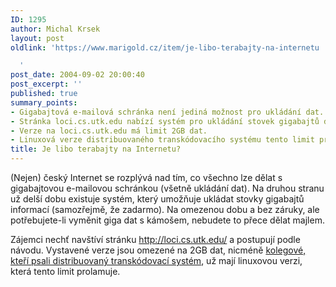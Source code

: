 ```yaml
---
ID: 1295
author: Michal Krsek
layout: post
oldlink: 'https://www.marigold.cz/item/je-libo-terabajty-na-internetu

  '
post_date: 2004-09-02 20:00:40
post_excerpt: ''
published: true
summary_points:
- Gigabajtová e-mailová schránka není jediná možnost pro ukládání dat.
- Stránka loci.cs.utk.edu nabízí systém pro ukládání stovek gigabajtů dat zdarma.
- Verze na loci.cs.utk.edu má limit 2GB dat.
- Linuxová verze distribuovaného transkódovacího systému tento limit prolamuje.
title: Je libo terabajty na Internetu?
---
```


<p>
(Nejen) český Internet se rozplývá nad tím, co všechno lze dělat s gigabajtovou e-mailovou schránkou (všetně ukládání dat). Na druhou stranu už delší dobu existuje systém, který umožňuje ukládat stovky gigabajtů informací (samozřejmě, že zadarmo). Na omezenou dobu a bez záruky, ale potřebujete-li vyměnit giga dat s kámošem, nebudete to přece dělat majlem.</p>
<p>
Zájemci nechť navštíví stránku <a href="http://loci.cs.utk.edu/">http://loci.cs.utk.edu/</a> a postupují podle návodu. Vystavené verze jsou omezené na 2GB dat, nicméně <a href="http://www.ics.muni.cz/bulletin/issues/vol14num05/holub/holub.html">kolegové, kteří psali distribuovaný transkódovací systém</a>, už mají linuxovou verzi, která tento limit prolamuje. </p>